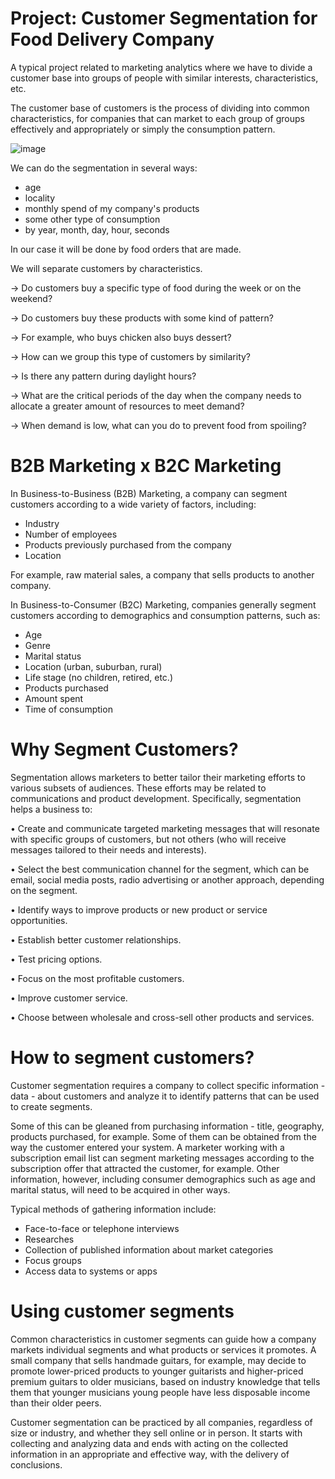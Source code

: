 # Project: Customer Segmentation for Food Delivery Company

A typical project related to marketing analytics where we have to divide a customer base into groups of people with similar interests, characteristics, etc.


The customer base of customers is the process of dividing into common characteristics, for companies that can market to each group of groups effectively and appropriately or simply the consumption pattern.

![image](https://user-images.githubusercontent.com/79231882/194569508-2e9d3dfb-d329-45b7-b5cc-f7619a7479c1.png)


We can do the segmentation in several ways:

- age
- locality
- monthly spend of my company's products
- some other type of consumption
- by year, month, day, hour, seconds


In our case it will be done by food orders that are made.

We will separate customers by characteristics.

→ Do customers buy a specific type of food during the week or on the weekend?

→ Do customers buy these products with some kind of pattern?

→ For example, who buys chicken also buys dessert?

→ How can we group this type of customers by similarity?

→ Is there any pattern during daylight hours?

→ What are the critical periods of the day when the company needs to allocate a greater amount of resources to meet demand?

→ When demand is low, what can you do to prevent food from spoiling?



# B2B Marketing x B2C Marketing

In Business-to-Business (B2B) Marketing, a company can segment customers according to a wide variety of factors, including:

- Industry
- Number of employees
- Products previously purchased from the company
- Location

For example, raw material sales, a company that sells products to another company.

In Business-to-Consumer (B2C) Marketing, companies generally segment customers according to demographics and consumption patterns, such as:

- Age
- Genre
- Marital status
- Location (urban, suburban, rural)
- Life stage (no children, retired, etc.)
- Products purchased
- Amount spent
- Time of consumption


# Why Segment Customers?

Segmentation allows marketers to better tailor their marketing efforts to various subsets of audiences. These efforts may be related to communications and product development. Specifically, segmentation helps a business to:

• Create and communicate targeted marketing messages that will resonate with specific groups of customers, but not others (who will receive messages tailored to their needs and interests).

• Select the best communication channel for the segment, which can be email, social media posts, radio advertising or another approach, depending on the segment.

• Identify ways to improve products or new product or service opportunities.

• Establish better customer relationships.

• Test pricing options.

• Focus on the most profitable customers.

• Improve customer service.

• Choose between wholesale and cross-sell other products and services.

# How to segment customers?

Customer segmentation requires a company to collect specific information - data - about customers and analyze it to identify patterns that can be used to create segments.

Some of this can be gleaned from purchasing information - title, geography, products purchased, for example. Some of them can be obtained from the way the customer entered your system. A marketer working with a subscription email list can segment marketing messages according to the subscription offer that attracted the customer, for example. Other information, however, including consumer demographics such as age and marital status, will need to be acquired in other ways.

Typical methods of gathering information include:

- Face-to-face or telephone interviews
- Researches
- Collection of published information about market categories
- Focus groups
- Access data to systems or apps

# Using customer segments

Common characteristics in customer segments can guide how a company markets individual segments and what products or services it promotes. A small company that sells handmade guitars, for example, may decide to promote lower-priced products to younger guitarists and higher-priced premium guitars to older musicians, based on industry knowledge that tells them that younger musicians young people have less disposable income than their older peers.

Customer segmentation can be practiced by all companies, regardless of size or industry, and whether they sell online or in person. It starts with collecting and analyzing data and ends with acting on the collected information in an appropriate and effective way, with the delivery of conclusions.
